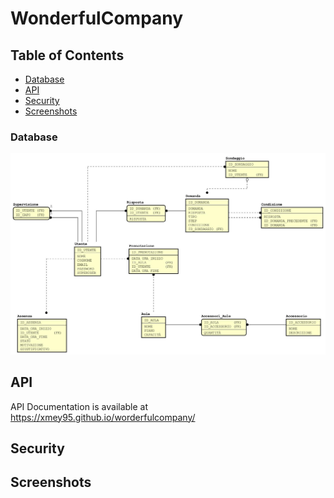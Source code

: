 # WonderfulCompany

## Table of Contents

  * [Database](#database)
  * [API](#api)
  * [Security](#security)
  * [Screenshots](#screenshots)

### Database

<img src="doc/er.jpg"/>

## API

API Documentation is available at https://xmey95.github.io/worderfulcompany/

## Security

## Screenshots
